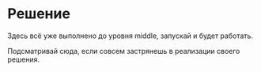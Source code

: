 # Решение

Здесь всё уже выполнено до уровня middle, запускай и будет работать.

Подсматривай сюда, если совсем застрянешь в реализации своего решения.